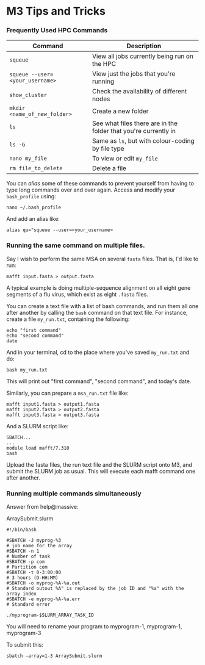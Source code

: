 # M3 Tips and Tricks
### Frequently Used HPC Commands

| Command                          | Description         | 
| -------------------------------- | ------------- | 
| `squeue`                         | View all jobs currently being run on the HPC                    |
| `squeue --user=<your_username>`  | View just the jobs that you're running                          |
| `show_cluster`                   | Check the availability of different nodes                       |
| `mkdir <name_of_new_folder>`     | Create a new folder                                             |
| `ls`                             | See what files there are in the folder that you're currently in |
| `ls -G`                          | Same as `ls`, but with colour-coding by file type               |
| `nano my_file`                   | To view or edit `my_file`                                       |
| `rm file_to_delete`              | Delete a file                                                   |

You can *alias* some of these commands to prevent yourself from having to type long commands over and over again. Access and modify your `bash_profile` using:

`nano ~/.bash_profile`

And add an alias like:

`alias qu="squeue --user=<your_username>`

### Running the same command on multiple files.
Say I wish to perform the same MSA on several `fasta` files. That is, I'd like to run:

`mafft input.fasta > output.fasta`

A typical example is doing multiple-sequence alignment on all eight gene segments of a flu virus, which exist as eight `.fasta` files.

You can create a text file with a list of bash commands, and run them all one after another by calling the `bash` command on that text file. For instance, create a file `my_run.txt`, containing the following:

```
echo "first command"
echo "second command"
date
```

And in your terminal, cd to the place where you've saved `my_run.txt` and do:

`bash my_run.txt`

This will print out "first command", "second command", and today's date.

Similarly, you can prepare a `msa_run.txt` file like:

```
mafft input1.fasta > output1.fasta
mafft input2.fasta > output2.fasta
mafft input3.fasta > output3.fasta
```

And a SLURM script like:

```
SBATCH...
...
module load mafft/7.310
bash
```

Upload the fasta files, the run text file and the SLURM script onto M3, and submit the SLURM job as usual. This will execute each mafft command one after another.

### Running multiple commands simultaneously
Answer from help@massive:

ArraySubmit.slurm 

```
#!/bin/bash 

#SBATCH -J myprog-%3 
# job name for the array 
#SBATCH -n 1 
# Number of task 
#SBATCH -p com 
# Partition com 
#SBATCH -t 0-3:00:00 
# 3 hours (D-HH:MM) 
#SBATCH -o myprog-%A-%a.out 
# Standard outout %A" is replaced by the job ID and "%a" with the array index 
#SBATCH -e myprog-%A-%a.err 
# Standard error 

./myprogram-$SLURM_ARRAY_TASK_ID 
```

You will need to rename your program to myprogram-1, myprogram-1, myprogram-3 

To submit this: 

```
sbatch –array=1-3 ArraySubmit.slurm 
```
